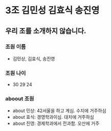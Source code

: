 # 3조	김민성	김효식	송진영

## 우리 조를 소개하지 않습니다.

### 조원 이름
- 김민상, 김효식, 송진영
### 조원 나이
- 30 29 24
### aboout 조원
- about 민상: 42서울을 하고 계심. 수지에 거주하심
- about 효식: 경영학과이심. 대치에 거주하심
- about 진영: 경제학과에서 전과함. 오산에 거주
